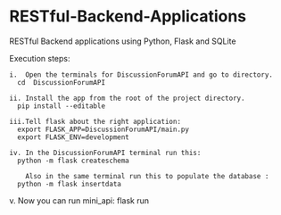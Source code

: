 # RESTful-Backend-Applications
RESTful Backend applications using Python, Flask and SQLite

Execution steps:

	i.	Open the terminals for DiscussionForumAPI and go to directory.
      cd  DiscussionForumAPI
      
	ii.	Install the app from the root of the project directory.
      pip install --editable 
      
	iii.Tell flask about the right application:
      export FLASK_APP=DiscussionForumAPI/main.py
      export FLASK_ENV=development

	iv.	In the DiscussionForumAPI terminal run this: 
      python -m flask createschema
    
		Also in the same terminal run this to populate the database :
      python -m flask insertdata
      
   v.	Now you can run mini_api:
      flask run
